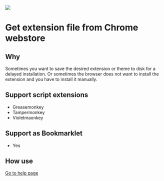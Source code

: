 <p>
<a href="/LICENSE"><img src="https://img.shields.io/github/license/vyach-vasiliev/Get_CRX_UserScript"/></a>
</p>


# Get extension file from Chrome webstore

## Why
Sometimes you want to save the desired extension or theme to disk for a delayed installation. Or sometimes the browser does not want to install the extension and you have to install it manually.

## Support script extensions
- Greasemonkey
- Tampermonkey
- Violetmaonkey

## Support as Bookmarklet
- Yes

## How use
[Go to help page](https://vyach-vasiliev.github.io/Get_CRX_UserScript/)

